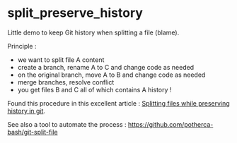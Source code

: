 # split_preserve_history

Little demo to keep Git history when splitting a file (blame).

Principle :
* we want to split file A content
* create a branch, rename A to C and change code as needed
* on the original branch, move A to B and change code as needed
* merge branches, resolve conflict
* you get files B and C all of which contains A history !


Found this procedure in this excellent article : [Splitting files while preserving history in git](https://beyermatthias.de/blog/2014/09/24/splitting-files-while-preserving-history-in-git/).

See also a tool to automate the process :
https://github.com/potherca-bash/git-split-file
